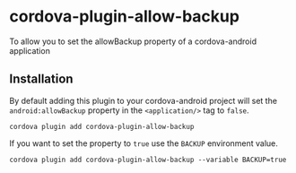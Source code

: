 # cordova-plugin-allow-backup
To allow you to set the allowBackup property of a cordova-android application

## Installation

By default adding this plugin to your cordova-android project will set the `android:allowBackup` property in the `<application/>` tag to `false`.

```
cordova plugin add cordova-plugin-allow-backup
```

If you want to set the property to `true` use the `BACKUP` environment value.

```
cordova plugin add cordova-plugin-allow-backup --variable BACKUP=true
```
